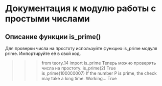 Документация к модулю работы с простыми числами
===
Описание функции is_prime()
---
Для проверки числа на простоту используйте функцию is_prime
модуля prime.
Импортируйте её в свой код.

>>> from teory_14 import is_prime
Теперь можно проверять числа на простоту.
>>> is_prime(2)
True
>>> is_prime(100000007)
If the number P is prime, the check may take a long time.
Working...
True
